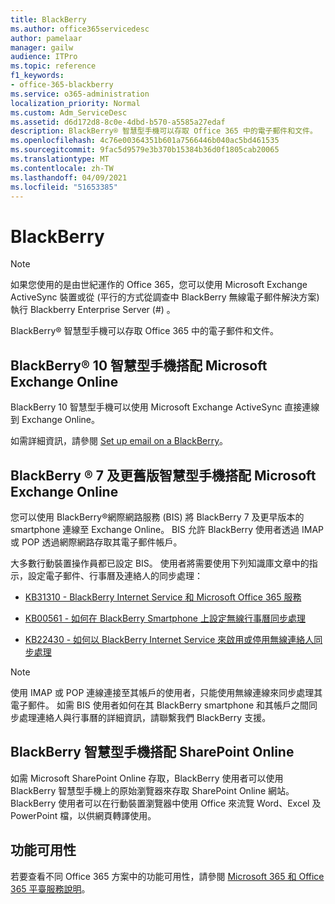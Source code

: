 ```yaml
---
title: BlackBerry
ms.author: office365servicedesc
author: pamelaar
manager: gailw
audience: ITPro
ms.topic: reference
f1_keywords:
- office-365-blackberry
ms.service: o365-administration
localization_priority: Normal
ms.custom: Adm_ServiceDesc
ms.assetid: d6d172d8-8c0e-4dbd-b570-a5585a27edaf
description: BlackBerry® 智慧型手機可以存取 Office 365 中的電子郵件和文件。
ms.openlocfilehash: 4c76e00364351b601a7566446b040ac5bd461535
ms.sourcegitcommit: 9fac5d9579e3b370b15384b36d0f1805cab20065
ms.translationtype: MT
ms.contentlocale: zh-TW
ms.lasthandoff: 04/09/2021
ms.locfileid: "51653385"
---
```

# <a name="blackberry"></a>BlackBerry

> [!NOTE]
> 如果您使用的是由世紀運作的 Office 365，您可以使用 Microsoft Exchange ActiveSync 裝置或從 (平行的方式從調查中 BlackBerry 無線電子郵件解決方案) 執行 Blackberry Enterprise Server (#) 。 
  
BlackBerry® 智慧型手機可以存取 Office 365 中的電子郵件和文件。
  
## <a name="blackberry-10-smartphones-with-microsoft-exchange-online"></a>BlackBerry® 10 智慧型手機搭配 Microsoft Exchange Online

BlackBerry 10 智慧型手機可以使用 Microsoft Exchange ActiveSync 直接連線到 Exchange Online。
  
如需詳細資訊，請參閱 [Set up email on a BlackBerry](https://go.microsoft.com/fwlink/?linkid=863394)。
  
## <a name="blackberry-7-and-earlier-smartphones-with-microsoft-exchange-online"></a>BlackBerry ® 7 及更舊版智慧型手機搭配 Microsoft Exchange Online

您可以使用 BlackBerry®網際網路服務 (BIS) 將 BlackBerry 7 及更早版本的 smartphone 連線至 Exchange Online。 BIS 允許 BlackBerry 使用者透過 IMAP 或 POP 透過網際網路存取其電子郵件帳戶。
  
大多數行動裝置操作員都已設定 BIS。 使用者將需要使用下列知識庫文章中的指示，設定電子郵件、行事曆及連絡人的同步處理：
  
- [KB31310 - BlackBerry Internet Service 和 Microsoft Office 365 服務](https://go.microsoft.com/fwlink/?LinkID=826158&amp;clcid=0x409)
    
- [KB00561 - 如何在 BlackBerry Smartphone 上設定無線行事曆同步處理](https://go.microsoft.com/fwlink/?LinkID=826160&amp;clcid=0x409)
    
- [KB22430 - 如何以 BlackBerry Internet Service 來啟用或停用無線連絡人同步處理](https://go.microsoft.com/fwlink/?LinkID=826161&amp;clcid=0x409)
    
> [!NOTE]
> 使用 IMAP 或 POP 連線連接至其帳戶的使用者，只能使用無線連線來同步處理其電子郵件。 如需 BIS 使用者如何在其 BlackBerry smartphone 和其帳戶之間同步處理連絡人與行事曆的詳細資訊，請聯繫我們 BlackBerry 支援。 
  
## <a name="blackberry-smartphones-with-sharepoint-online"></a>BlackBerry 智慧型手機搭配 SharePoint Online

如需 Microsoft SharePoint Online 存取，BlackBerry 使用者可以使用 BlackBerry 智慧型手機上的原始瀏覽器來存取 SharePoint Online 網站。 BlackBerry 使用者可以在行動裝置瀏覽器中使用 Office 來流覽 Word、Excel 及 PowerPoint 檔，以供網頁轉譯使用。
  
## <a name="feature-availability"></a>功能可用性

若要查看不同 Office 365 方案中的功能可用性，請參閱 [Microsoft 365 和 Office 365 平臺服務說明](office-365-platform-service-description.md)。
  